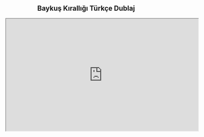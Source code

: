 <div class="autosize-container" style="text-align: center;">
  <h2>Baykuş Kırallığı Türkçe Dublaj</h2>
  <iframe src="https://drive.google.com/file/d/1Bd9ri9v2PGBvUzBtCiUK3CQ4RMvgpo8t/preview" width="600" height="350"></iframe>
</div>
